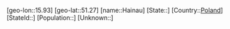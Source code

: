 ﻿---
location: [51.27,15.93]
type: City
tags:
- geo/City


SpocWebEntityId: 30711
isDeleted: false
confidential: public

---
[geo-lon::15.93]
[geo-lat::51.27]
[name::Hainau]
[State::]
[Country::[Poland](geo/Continent/Europe/Poland.md)]
[StateId::]
[Population::]
[Unknown::]


